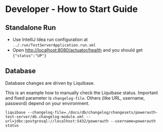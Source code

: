 # Developer - How to Start Guide


## Standalone Run

- Use IntelliJ Idea run configuration at `../.run/TestServerApplication.run.xml`
- Open [http://localhost:8080/actuator/health](http://localhost:8080/actuator/health) and you should get `{"status":"UP"}`


## Database

Database changes are driven by Liquibase.

This is an example how to manually check the Liquibase status.
Important and fixed parameter is `changelog-file`.
Others (like URL, username, password) depend on your environment.

```shell
liquibase --changelog-file=./docs/db/changelog/changesets/powerauth-test-server/db.changelog-module.xml --url=jdbc:postgresql://localhost:5432/powerauth --username=powerauth status
```
